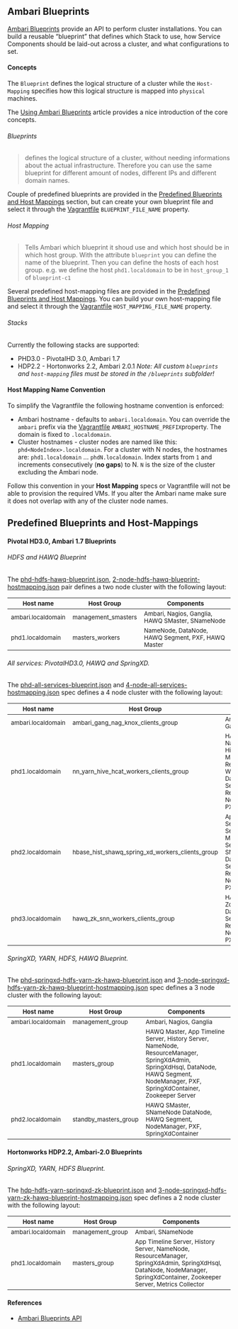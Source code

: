 ## Ambari Blueprints

[Ambari Blueprints](http://docs.hortonworks.com/HDPDocuments/Ambari-1.7.0.0/Ambari_Doc_Suite/ADS_v170.html#ref-63312e0d-d7f1-42b7-9a7e-1663357087f6) provide an API to perform cluster installations. You can build a reusable “blueprint” that defines which Stack to use, how Service Components should be laid-out across a cluster, and what configurations to set.

#### Concepts
The `Blueprint` defines the logical structure of a cluster while the `Host-Mapping` specifies how this logical structure is mapped into `physical` machines. 

The [Using Ambari Blueprints](https://blog.codecentric.de/en/2014/05/lambda-cluster-provisioning/) article provides a nice introduction of the core concepts.

###### Blueprints
> defines the logical structure of a cluster, without needing informations about the actual infrastructure. Therefore you can use the same blueprint for different amount of nodes, different IPs and different domain names.

Couple of predefined blueprints are provided in the [Predefined Blueprints and Host Mappings](#predefined-blueprints-and-host-mappings) section, but can create your own blueprint file and select it through the [Vagrantfile](../Vagrantfile) `BLUEPRINT_FILE_NAME` property. 

###### Host Mapping
> Tells Ambari which blueprint it shoud use and which host should be in which host group. With the attribute `blueprint` you can define the name of the blueprint. Then you can define the hosts of each host group. e.g. we define the host `phd1.localdomain` to be in `host_group_1` of `blueprint-c1` 

Several predefined host-mapping files are provided in the [Predefined Blueprints and Host Mappings](#predefined-blueprints-and-host-mappings). You can build your own host-mapping file and select it through the [Vagrantfile](../Vagrantfile) `HOST_MAPPING_FILE_NAME` property. 

###### Stacks
Currently the following stacks are supported: 
* PHD3.0 - PivotalHD 3.0, Ambari 1.7
* HDP2.2 - Hortonworks 2.2, Ambari 2.0.1
_Note: All custom `blueprints` and `host-mapping` files must be stored in the `/blueprints` subfolder!_

#### Host Mapping Name Convention
To simplify the Vagrantfile the following hostname convention is enforced:

* Ambari hostname - defaults to `ambari.localdomain`. You can override the `ambari` prefix via the [Vagrantfile](../Vagrantfile) `AMBARI_HOSTNAME_PREFIX`property. The domain is fixed to `.localdomain`. 
* Cluster hostnames - cluster nodes are named like this: `phd<NodeIndex>.localdomain`. For a cluster with N nodes, the hostnames are: `phd1.localdomain` ... `phdN.localdomain`. Index starts from `1` and increments consecutively (**no gaps**) to N. `N` is the size of the cluster excluding the Ambari node.

Follow this convention in your **Host Mapping** specs or Vagrantfile will not be able to provision the required VMs. If you alter the Ambari name make sure it does not overlap with any of the cluster node names. 

## Predefined Blueprints and Host-Mappings

#### Pivotal HD3.0, Ambari 1.7 Blueprints

###### HDFS and HAWQ Blueprint 
The [phd-hdfs-hawq-blueprint.json](phd-hdfs-hawq-blueprint.json),  [2-node-hdfs-hawq-blueprint-hostmapping.json](2-node-hdfs-hawq-blueprint-hostmapping.json) pair defines a two node cluster with the following layout:
<table>
	<thead>
		<tr>
			<th><sub>Host name</sub></th>
			<th><sub>Host Group</sub></th>
			<th><sub>Components</sub></th>
		</tr>
	</thead>
	<tbody>
		<tr>
			<td><sub>ambari.localdomain</sub></td>
			<td><sub>management_smasters</sub></td>
			<td><sub>Ambari, Nagios, Ganglia, HAWQ SMaster, SNameNode</sub></td>
		</tr>
		<tr>
			<td><sub>phd1.localdomain</sub></td>
			<td><sub>masters_workers</sub></td>
			<td><sub>NameNode, DataNode, HAWQ Segment, PXF, HAWQ Master</sub></td>
		</tr>
	</tbody>
</table>	

###### All services: PivotalHD3.0, HAWQ and SpringXD. 
The [phd-all-services-blueprint.json](phd-all-services-blueprint.json) and [4-node-all-services-hostmapping.json](4-node-all-services-hostmapping.json) spec defines a 4 node cluster with the following layout:
<table>
	<thead>
		<tr>
			<th><sub>Host name</sub></th>
			<th><sub>Host Group</sub></th>
			<th><sub>Components</sub></th>
		</tr>
	</thead>
	<tbody>
		<tr>
			<td><sub>ambari.localdomain</sub></td>
			<td><sub>ambari_gang_nag_knox_clients_group</sub></td>
			<td><sub>Ambari, Nagios, Ganglia</sub></td>
		</tr>
		<tr>
			<td><sub>phd1.localdomain</sub></td>
			<td><sub>nn_yarn_hive_hcat_workers_clients_group</sub></td>
			<td><sub>HAWQ SMaster, NameNode, HiveServer2, Hive Metastore, ResourceManager, WebHCat Server, DataNode, HAWQ Segment, RegionServer, NodeManager, PXF</sub></td>
		</tr>
		<tr>
			<td><sub>phd2.localdomain</sub></td>
			<td><sub>hbase_hist_shawq_spring_xd_workers_clients_group</sub></td>
			<td><sub>App Timeline Server, History Server, HBase Master, Oozie Server, SNameNode, DataNode, HAWQ Segment, RegionServer, NodeManager, PXF</sub></td>
		</tr>		
		<tr>
			<td><sub>phd3.localdomain</sub></td>
			<td><sub>hawq_zk_snn_workers_clients_group</sub></td>
			<td><sub>HAWQ Master, Zookeeper Server, DataNode, HAWQ Segment, RegionServer, NodeManager, PXF</sub></td>
		</tr>		
	</tbody>
</table>


###### SpringXD, YARN, HDFS, HAWQ Blueprint. 
The [phd-springxd-hdfs-yarn-zk-hawq-blueprint.json](phd-springxd-hdfs-yarn-zk-hawq-blueprint.json) and [3-node-springxd-hdfs-yarn-zk-hawq-blueprint-hostmapping.json](3-node-springxd-hdfs-yarn-zk-hawq-blueprint-hostmapping.json) spec defines a 3 node cluster with the following layout:
<table>
	<thead>
		<tr>
			<th><sub>Host name</sub></th>
			<th><sub>Host Group</sub></th>
			<th><sub>Components</sub></th>
		</tr>
	</thead>
	<tbody>
		<tr>
			<td><sub>ambari.localdomain</sub></td>
			<td><sub>management_group</sub></td>
			<td><sub>Ambari, Nagios, Ganglia</sub></td>
		</tr>
		<tr>
			<td><sub>phd1.localdomain</sub></td>
			<td><sub>masters_group</sub></td>
			<td><sub>HAWQ Master, App Timeline Server, History Server, NameNode, ResourceManager, SpringXdAdmin, SpringXdHsql, DataNode, HAWQ Segment, NodeManager, PXF, SpringXdContainer, Zookeeper Server</sub></td>
		</tr>
		<tr>
			<td><sub>phd2.localdomain</sub></td>
			<td><sub>standby_masters_group</sub></td>
			<td><sub>HAWQ SMaster, SNameNode DataNode, HAWQ Segment, NodeManager, PXF, SpringXdContainer</sub></td>
		</tr>		
	</tbody>
</table>

#### Hortonworks HDP2.2, Ambari-2.0 Blueprints

###### SpringXD, YARN, HDFS Blueprint. 
The [hdp-hdfs-yarn-springxd-zk-blueprint.json](hdp-hdfs-yarn-springxd-zk-blueprint.json) and [3-node-springxd-hdfs-yarn-zk-hawq-blueprint-hostmapping.json](3-node-springxd-hdfs-yarn-zk-hawq-blueprint-hostmapping.json) spec defines a 2 node cluster with the following layout:
<table>
	<thead>
		<tr>
			<th><sub>Host name</sub></th>
			<th><sub>Host Group</sub></th>
			<th><sub>Components</sub></th>
		</tr>
	</thead>
	<tbody>
		<tr>
			<td><sub>ambari.localdomain</sub></td>
			<td><sub>management_group</sub></td>
			<td><sub>Ambari, SNameNode</sub></td>
		</tr>
		<tr>
			<td><sub>phd1.localdomain</sub></td>
			<td><sub>masters_group</sub></td>
			<td><sub>App Timeline Server, History Server, NameNode, ResourceManager, SpringXdAdmin, SpringXdHsql, DataNode, NodeManager, SpringXdContainer, Zookeeper Server, Metrics Collector</sub></td>
		</tr>
	</tbody>
</table>

#### References 
* [Ambari Blueprints API](https://cwiki.apache.org/confluence/display/AMBARI/Blueprints)
